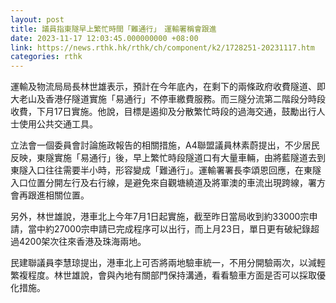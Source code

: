 ```yaml
---
layout: post
title: 議員指東隧早上繁忙時間「難通行」　運輸署稱會跟進
date: 2023-11-17 12:03:45.000000000 +08:00
link: https://news.rthk.hk/rthk/ch/component/k2/1728251-20231117.htm
categories: rthk
---
```


運輸及物流局局長林世雄表示，預計在今年底內，在剩下的兩條政府收費隧道、即大老山及香港仔隧道實施「易通行」不停車繳費服務。而三隧分流第二階段分時段收費，下月17日實施。他說，目標是遏抑及分散繁忙時段的過海交通，鼓勵出行人士使用公共交通工具。

立法會一個委員會討論施政報告的相關措施，A4聯盟議員林素蔚提出，不少居民反映，東隧實施「易通行」後，早上繁忙時段隧道口有大量車輛，由將藍隧道去到東隧入口往往需要半小時，形容變成「難通行」。運輸署署長李頌恩回應，在東隧入口位置分開左行及右行線，是避免來自觀塘繞道及將軍澳的車流出現跨線，署方會再跟進相關位置。

另外，林世雄說，港車北上今年7月1日起實施，截至昨日當局收到約33000宗申請，當中約27000宗申請已完成程序可以出行，而上月23日，單日更有破紀錄超過4200架次往來香港及珠海兩地。

民建聯議員李慧琼提出，港車北上可否將兩地驗車統一，不用分開驗兩次，以減輕繁複程度。林世雄說，會與內地有關部門保持溝通，看看驗車方面是否可以採取優化措施。

